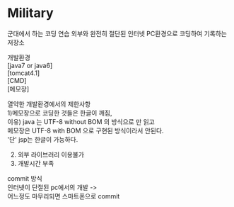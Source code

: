 # Military
군대에서 하는 코딩 연습 
외부와 완전히 절단된 인터넷 PC환경으로 코딩하여 기록하는 저장소

개발환경 </br>
[java7 or java6]</br>
[tomcat4.1]</br>
[CMD]</br>
[메모장]</br>


열약한 개발환경에서의 제한사항</br>
1)메모장으로 코딩한 것들은 한글이 깨짐,</br>
   이유) java 는 UTF-8 without BOM 의 방식으로 만 읽고</br>
         메모장은 UTF-8 with BOM 으로 구현된 방식이라서 안된다.</br>
             '단' jsp는 한글이 가능하다. </br>
             
2) 외부 라이브러리 이용불가
3) 개발시간 부족 

commit 방식 </br>
  인터넷이 단절된 pc에서의 개발 -> </br>
  어느정도 마무리되면 스마트폰으로  commit

